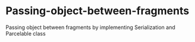 # Passing-object-between-fragments
Passing object between fragments by implementing Serialization and Parcelable class
